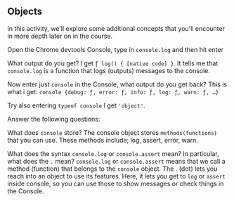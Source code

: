 ## Objects

In this activity, we'll explore some additional concepts that you'll encounter in more depth later on in the course.

Open the Chrome devtools Console, type in `console.log` and then hit enter

What output do you get?
I get `ƒ log() { [native code] }`.
  It tells me that `console.log` is a function that logs (outputs) messages to the console.

Now enter just `console` in the Console, what output do you get back?
  This is what i get: `console {debug: ƒ, error: ƒ, info: ƒ, log: ƒ, warn: ƒ, …}`

Try also entering `typeof console`
  I get `'object'`.

Answer the following questions:

What does `console` store?
  The console object stores `methods(functions)` that you can use.
  These methods include; log, assert, error, warn.


What does the syntax `console.log` or `console.assert` mean? In particular, what does the `.` mean?
  `console.log` or `console.assert` means that we call a method (function) that belongs to the `console` object.
   The . (dot) lets you reach into an object to use its features. Here, it lets you get to `log` or `assert` inside console, so you can use those to show messages or check things in the Console.

   
